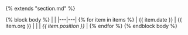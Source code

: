 {% extends "section.md" %}

{% block body %}
|   |
|---|---|
{% for item in items %}
| <span style="white-space:nowrap">{{ item.date }}</span> | {{ item.org }} |
| | _{{ item.position }}_ |
{% endfor %}
{% endblock body %}
